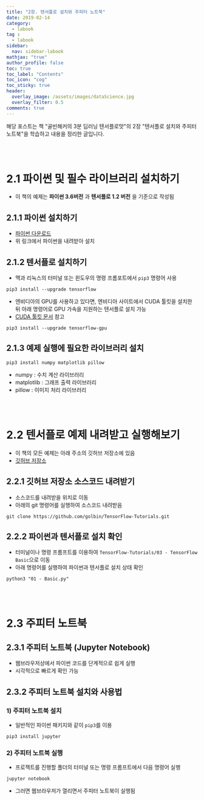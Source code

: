 ```yaml
---
title: "2장. 텐서플로 설치와 주피터 노트북"
date: 2019-02-14
category:
  - labook
tag :
  - labook
sidebar:
  nav: sidebar-labook
mathjax: "true"
author_profile: false
toc: true
toc_label: "Contents"
toc_icon: "cog"
toc_sticky: true
header:
  overlay_image: /assets/images/dataScience.jpg
  overlay_filter: 0.5
comments: true  
---
```

 해당 포스트는 책 "골빈해커의 3분 딥러닝 텐서플로맛"의 2장 "텐서플로 설치와 주피터 노트북"을 학습하고 내용을 정리한 글입니다.

<br><br>

# 2.1 파이썬 및 필수 라이브러리 설치하기

- 이 책의 예제는 **파이썬 3.6버전** 과 **텐서플로 1.2 버전** 을 기준으로 작성됨

## 2.1.1 파이썬 설치하기
- [파이썬 다운로드](https://www.python.org/downloads/)
- 위 링크에서 파이썬을 내려받아 설치

## 2.1.2 텐서플로 설치하기
- 맥과 리눅스의 터미널 또는 윈도우의 명령 프롬포트에서 `pip3` 명령어 사용  

```
pip3 install --upgrade tensorflow
```
- 엔비디아의 GPU를 사용하고 있다면, 엔비디아 사이트에서 CUDA 툴킷을 설치한 뒤 아래 명령어로 GPU 가속을 지원하는 텐서플로 설치 가능
- [CUDA 툴킷 문서](http://docs.nvidia.com/cuda) 참고  

```
pip3 install --upgrade tensorflow-gpu
```

## 2.1.3 예제 실행에 필요한 라이브러리 설치
```
pip3 install numpy matplotlib pillow
```
- numpy : 수치 계산 라이브러리
- matplotlib : 그래프 출력 라이브러리
- pillow : 이미지 처리 라이브러리

<br><br>

# 2.2 텐서플로 예제 내려받고 실행해보기

- 이 책의 모든 예제는 아래 주소의 깃허브 저장소에 있음
- [깃허브 저장소](https://github.com/golbin/TensorFlow-Tutorials)

## 2.2.1 깃허브 저장소 소스코드 내려받기
- 소스코드를 내려받을 위치로 이동
- 아래의 git 명령어를 실행하여 소스코드 내려받음  

```
git clone https://github.com/golbin/TensorFlow-Tutorials.git
```

## 2.2.2 파이썬과 텐서플로 설치 확인
- 터미널이나 명령 프롬프트를 이용하여 `TensorFlow-Tutorials/03 - TensorFlow Basic`으로 이동
- 아래 명령어를 실행하여 파이썬과 텐서플로 설치 상태 확인  

```
python3 "01 - Basic.py"
```
<br><br>

# 2.3 주피터 노트북

## 2.3.1 주피터 노트북 (Jupyter Notebook)
- 웹브라우저상에서 파이썬 코드를 단계적으로 쉽게 실행
- 시각적으로 빠르게 확인 가능

## 2.3.2 주피터 노트북 설치와 사용법

### 1) 주피터 노트북 설치
- 일반적인 파이썬 패키지와 같이 `pip3`를 이용  

```
pip3 install jupyter
```

### 2) 주피터 노트북 실행
- 프로젝트를 진행할 폴더의 터미널 또는 명령 프롬프트에서 다음 명령어 실행  

```
jupyter notebook
```
- 그러면 웹브라우저가 열리면서 주피터 노트북이 실행됨
